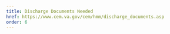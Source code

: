 ```yaml
---
title: Discharge Documents Needed
href: https://www.cem.va.gov/cem/hmm/discharge_documents.asp
order: 6
---
```

